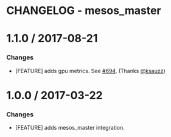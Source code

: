 # CHANGELOG - mesos_master

1.1.0 / 2017-08-21
==================

### Changes

* [FEATURE] adds gpu metrics. See [#694][]. (Thanks [@ksauzz][])

1.0.0 / 2017-03-22
==================

### Changes

* [FEATURE] adds mesos_master integration.

[#694]: https://github.com/DataDog/integrations-core/issues/694
[@ksauzz]: https://github.com/ksauzz

[#694]: https://github.com/DataDog/integrations-core/issues/694
[@ksauzz]: https://github.com/ksauzz
